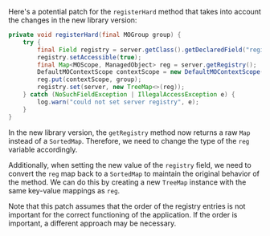 Here's a potential patch for the `registerHard` method that takes into account the changes in the new library version:

```java
private void registerHard(final MOGroup group) {
    try {
        final Field registry = server.getClass().getDeclaredField("registry");
        registry.setAccessible(true);
        final Map<MOScope, ManagedObject> reg = server.getRegistry();
        DefaultMOContextScope contextScope = new DefaultMOContextScope(new OctetString(""), group.getScope());
        reg.put(contextScope, group);
        registry.set(server, new TreeMap<>(reg));
    } catch (NoSuchFieldException | IllegalAccessException e) {
        log.warn("could not set server registry", e);
    }
}
```

In the new library version, the `getRegistry` method now returns a raw `Map` instead of a `SortedMap`. Therefore, we need to change the type of the `reg` variable accordingly.

Additionally, when setting the new value of the `registry` field, we need to convert the `reg` map back to a `SortedMap` to maintain the original behavior of the method. We can do this by creating a new `TreeMap` instance with the same key-value mappings as `reg`.

Note that this patch assumes that the order of the registry entries is not important for the correct functioning of the application. If the order is important, a different approach may be necessary.